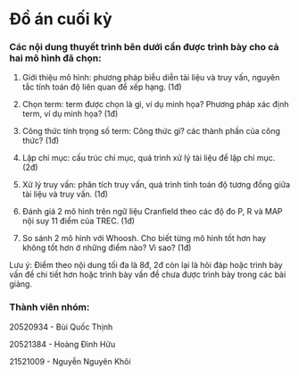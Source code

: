 # Đồ án cuối kỳ

### Các nội dung thuyết trình bên dưới cần được trình bày cho cả hai mô hình đã chọn:

1) Giới thiệu mô hình: phương pháp biễu diễn tài liệu và truy vấn, nguyên tắc tính toán độ liên quan để xếp hạng. (1đ)

2) Chọn term: term được chọn là gì, ví dụ minh họa? Phương pháp xác định term, ví dụ minh họa? (1đ)

3) Công thức tính trọng số term: Công thức gì? các thành phần của công thức? (1đ)

4) Lập chỉ mục: cấu trúc chỉ mục, quá trình xử lý tài liệu để lập chỉ mục. (2đ)

5) Xử lý truy vấn: phân tích truy vấn, quá trình tính toán độ tương đồng giữa tài liệu và truy vấn. (1đ)

6) Đánh giá 2 mô hình trên ngữ liệu Cranfield theo các độ đo P, R và MAP nội suy 11 điểm của TREC. (1đ)

7) So sánh 2 mô hình với Whoosh. Cho biết từng mô hình tốt hơn hay không tốt hơn ở những điểm nào? Vì sao? (1đ)

Lưu ý: Điểm theo nội dung tối đa là 8đ, 2đ còn lại là hỏi đáp hoặc trình bày vấn đề chi tiết hơn hoặc trình bày vấn đề chưa được trình bày trong các bài giảng.

### Thành viên nhóm:

20520934 - Bùi Quốc Thịnh

20521384 - Hoàng Đình Hữu

21521009 - Nguyễn Nguyên Khôi
